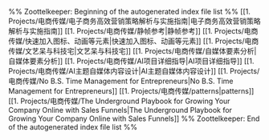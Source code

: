 %% Zoottelkeeper: Beginning of the autogenerated index file list  %%
 [[1. Projects/电商传媒/电子商务高效营销策略解析与实施指南|电子商务高效营销策略解析与实施指南]]
 [[1. Projects/电商传媒/静帧参考|静帧参考]]
 [[1. Projects/电商传媒/快速加入图标、动画等元素|快速加入图标、动画等元素]]
 [[1. Projects/电商传媒/文艺呆与科技宅|文艺呆与科技宅]]
 [[1. Projects/电商传媒/自媒体要素分析|自媒体要素分析]]
 [[1. Projects/电商传媒/AI项目详细指导|AI项目详细指导]]
 [[1. Projects/电商传媒/AI主题自媒体内容设计|AI主题自媒体内容设计]]
 [[1. Projects/电商传媒/No B.S. Time Management for Entrepreneurs|No B.S. Time Management for Entrepreneurs]]
 [[1. Projects/电商传媒/patterns|patterns]]
 [[1. Projects/电商传媒/The Underground Playbook for Growing Your Company Online with Sales Funnels|The Underground Playbook for Growing Your Company Online with Sales Funnels]]
%% Zoottelkeeper: End of the autogenerated index file list  %%
